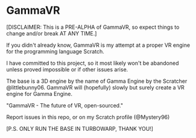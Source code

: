 # GammaVR
[DISCLAIMER: This is a PRE-ALPHA of GammaVR, so expect things to change and/or break AT ANY TIME.]


If you didn't already know, GammaVR is my attempt at a proper VR engine for the programming language Scratch.


I have committed to this project, so it most likely won't be abandoned unless proved impossible or if other issues arise.


The base is a 3D engine by the name of Gamma Engine by the Scratcher @littlebunny06. GammaVR will (hopefully) slowly but surely create a VR engine for Gamma Engine.




"GammaVR - The future of VR, open-sourced."


Report issues in this repo, or on my Scratch profile (@Mystery96)

[P.S. ONLY RUN THE BASE IN TURBOWARP, THANK YOU!]
